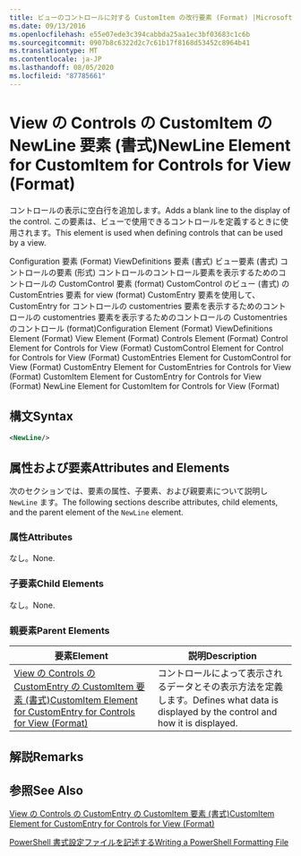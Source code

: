 ```yaml
---
title: ビューのコントロールに対する CustomItem の改行要素 (Format) |Microsoft Docs
ms.date: 09/13/2016
ms.openlocfilehash: e55e07ede3c394cabbda25aa1ec3bf03683c1c6b
ms.sourcegitcommit: 0907b8c6322d2c7c61b17f8168d53452c8964b41
ms.translationtype: MT
ms.contentlocale: ja-JP
ms.lasthandoff: 08/05/2020
ms.locfileid: "87785661"
---
```

# <a name="newline-element-for-customitem-for-controls-for-view-format"></a><span data-ttu-id="61c9a-102">View の Controls の CustomItem の NewLine 要素 (書式)</span><span class="sxs-lookup"><span data-stu-id="61c9a-102">NewLine Element for CustomItem for Controls for View (Format)</span></span>

<span data-ttu-id="61c9a-103">コントロールの表示に空白行を追加します。</span><span class="sxs-lookup"><span data-stu-id="61c9a-103">Adds a blank line to the display of the control.</span></span> <span data-ttu-id="61c9a-104">この要素は、ビューで使用できるコントロールを定義するときに使用されます。</span><span class="sxs-lookup"><span data-stu-id="61c9a-104">This element is used when defining controls that can be used by a view.</span></span>

<span data-ttu-id="61c9a-105">Configuration 要素 (Format) ViewDefinitions 要素 (書式) ビュー要素 (書式) コントロールの要素 (形式) コントロールのコントロール要素を表示するためのコントロールの CustomControl 要素 (format) CustomControl のビュー (書式) の CustomEntries 要素 for view (format) CustomEntry 要素を使用して、CustomEntry for コントロールの customentries 要素を表示するためのコントロールの customentries 要素を表示するためのコントロールの Customentries のコントロール (format)</span><span class="sxs-lookup"><span data-stu-id="61c9a-105">Configuration Element (Format) ViewDefinitions Element (Format) View Element (Format) Controls Element (Format) Control Element for Controls for View (Format) CustomControl Element for Control for Controls for View (Format) CustomEntries Element for CustomControl for View (Format) CustomEntry Element for CustomEntries for Controls for View (Format) CustomItem Element for CustomEntry for Controls for View (Format) NewLine Element for CustomItem for Controls for View (Format)</span></span>

## <a name="syntax"></a><span data-ttu-id="61c9a-106">構文</span><span class="sxs-lookup"><span data-stu-id="61c9a-106">Syntax</span></span>

```xml
<NewLine/>
```

## <a name="attributes-and-elements"></a><span data-ttu-id="61c9a-107">属性および要素</span><span class="sxs-lookup"><span data-stu-id="61c9a-107">Attributes and Elements</span></span>

<span data-ttu-id="61c9a-108">次のセクションでは、要素の属性、子要素、および親要素について説明し `NewLine` ます。</span><span class="sxs-lookup"><span data-stu-id="61c9a-108">The following sections describe attributes, child elements, and the parent element of the `NewLine` element.</span></span>

### <a name="attributes"></a><span data-ttu-id="61c9a-109">属性</span><span class="sxs-lookup"><span data-stu-id="61c9a-109">Attributes</span></span>

<span data-ttu-id="61c9a-110">なし。</span><span class="sxs-lookup"><span data-stu-id="61c9a-110">None.</span></span>

### <a name="child-elements"></a><span data-ttu-id="61c9a-111">子要素</span><span class="sxs-lookup"><span data-stu-id="61c9a-111">Child Elements</span></span>

<span data-ttu-id="61c9a-112">なし。</span><span class="sxs-lookup"><span data-stu-id="61c9a-112">None.</span></span>

### <a name="parent-elements"></a><span data-ttu-id="61c9a-113">親要素</span><span class="sxs-lookup"><span data-stu-id="61c9a-113">Parent Elements</span></span>

|<span data-ttu-id="61c9a-114">要素</span><span class="sxs-lookup"><span data-stu-id="61c9a-114">Element</span></span>|<span data-ttu-id="61c9a-115">説明</span><span class="sxs-lookup"><span data-stu-id="61c9a-115">Description</span></span>|
|-------------|-----------------|
|[<span data-ttu-id="61c9a-116">View の Controls の CustomEntry の CustomItem 要素 (書式)</span><span class="sxs-lookup"><span data-stu-id="61c9a-116">CustomItem Element for CustomEntry for Controls for View (Format)</span></span>](./customitem-element-for-customentry-for-controls-for-view-format.md)|<span data-ttu-id="61c9a-117">コントロールによって表示されるデータとその表示方法を定義します。</span><span class="sxs-lookup"><span data-stu-id="61c9a-117">Defines what data is displayed by the control and how it is displayed.</span></span>|

## <a name="remarks"></a><span data-ttu-id="61c9a-118">解説</span><span class="sxs-lookup"><span data-stu-id="61c9a-118">Remarks</span></span>

## <a name="see-also"></a><span data-ttu-id="61c9a-119">参照</span><span class="sxs-lookup"><span data-stu-id="61c9a-119">See Also</span></span>

[<span data-ttu-id="61c9a-120">View の Controls の CustomEntry の CustomItem 要素 (書式)</span><span class="sxs-lookup"><span data-stu-id="61c9a-120">CustomItem Element for CustomEntry for Controls for View (Format)</span></span>](./customitem-element-for-customentry-for-controls-for-view-format.md)

[<span data-ttu-id="61c9a-121">PowerShell 書式設定ファイルを記述する</span><span class="sxs-lookup"><span data-stu-id="61c9a-121">Writing a PowerShell Formatting File</span></span>](./writing-a-powershell-formatting-file.md)
